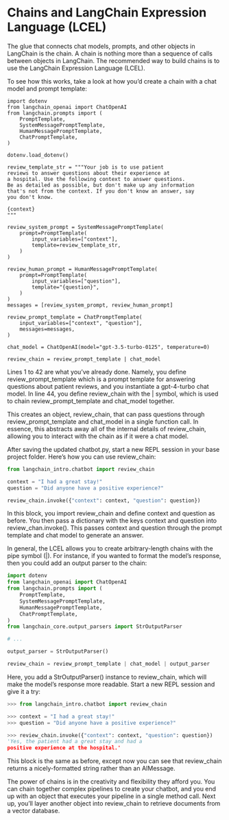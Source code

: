 # Chains and LangChain Expression Language (LCEL)

The glue that connects chat models, prompts, and other objects in LangChain is the chain. A chain is nothing more than a sequence of calls between objects in LangChain. The recommended way to build chains is to use the LangChain Expression Language (LCEL).

To see how this works, take a look at how you’d create a chain with a chat model and prompt template:

```ptyhon
import dotenv
from langchain_openai import ChatOpenAI
from langchain.prompts import (
    PromptTemplate,
    SystemMessagePromptTemplate,
    HumanMessagePromptTemplate,
    ChatPromptTemplate,
)

dotenv.load_dotenv()

review_template_str = """Your job is to use patient
reviews to answer questions about their experience at
a hospital. Use the following context to answer questions.
Be as detailed as possible, but don't make up any information
that's not from the context. If you don't know an answer, say
you don't know.

{context}
"""

review_system_prompt = SystemMessagePromptTemplate(
    prompt=PromptTemplate(
        input_variables=["context"],
        template=review_template_str,
    )
)

review_human_prompt = HumanMessagePromptTemplate(
    prompt=PromptTemplate(
        input_variables=["question"],
        template="{question}",
    )
)
messages = [review_system_prompt, review_human_prompt]

review_prompt_template = ChatPromptTemplate(
    input_variables=["context", "question"],
    messages=messages,
)

chat_model = ChatOpenAI(model="gpt-3.5-turbo-0125", temperature=0)

review_chain = review_prompt_template | chat_model
```

Lines 1 to 42 are what you’ve already done. Namely, you define review_prompt_template which is a prompt template for answering questions about patient reviews, and you instantiate a gpt-4-turbo chat model. In line 44, you define review_chain with the | symbol, which is used to chain review_prompt_template and chat_model together.

This creates an object, review_chain, that can pass questions through review_prompt_template and chat_model in a single function call. In essence, this abstracts away all of the internal details of review_chain, allowing you to interact with the chain as if it were a chat model.

After saving the updated chatbot.py, start a new REPL session in your base project folder. Here’s how you can use review_chain:

```python
from langchain_intro.chatbot import review_chain

context = "I had a great stay!"
question = "Did anyone have a positive experience?"

review_chain.invoke({"context": context, "question": question})
```

In this block, you import review_chain and define context and question as before. You then pass a dictionary with the keys context and question into review_chan.invoke(). This passes context and question through the prompt template and chat model to generate an answer.

In general, the LCEL allows you to create arbitrary-length chains with the pipe symbol (|). For instance, if you wanted to format the model’s response, then you could add an output parser to the chain:

```python
import dotenv
from langchain_openai import ChatOpenAI
from langchain.prompts import (
    PromptTemplate,
    SystemMessagePromptTemplate,
    HumanMessagePromptTemplate,
    ChatPromptTemplate,
)
from langchain_core.output_parsers import StrOutputParser

# ...

output_parser = StrOutputParser()

review_chain = review_prompt_template | chat_model | output_parser
```

Here, you add a StrOutputParser() instance to review_chain, which will make the model’s response more readable. Start a new REPL session and give it a try:

```python
>>> from langchain_intro.chatbot import review_chain

>>> context = "I had a great stay!"
>>> question = "Did anyone have a positive experience?"

>>> review_chain.invoke({"context": context, "question": question})
'Yes, the patient had a great stay and had a
positive experience at the hospital.'
```

This block is the same as before, except now you can see that review_chain returns a nicely-formatted string rather than an AIMessage.

The power of chains is in the creativity and flexibility they afford you. You can chain together complex pipelines to create your chatbot, and you end up with an object that executes your pipeline in a single method call. Next up, you’ll layer another object into review_chain to retrieve documents from a vector database.
